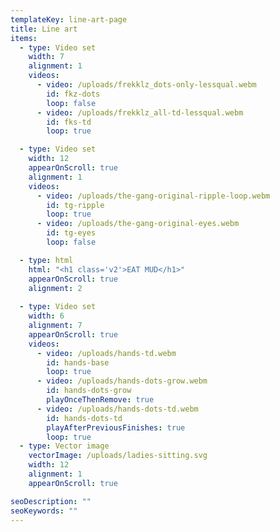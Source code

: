 ```yaml
---
templateKey: line-art-page
title: Line art
items:
  - type: Video set
    width: 7
    alignment: 1
    videos:
      - video: /uploads/frekklz_dots-only-lessqual.webm
        id: fkz-dots
        loop: false
      - video: /uploads/frekklz_all-td-lessqual.webm
        id: fks-td
        loop: true

  - type: Video set
    width: 12
    appearOnScroll: true
    alignment: 1
    videos:
      - video: /uploads/the-gang-original-ripple-loop.webm
        id: tg-ripple
        loop: true
      - video: /uploads/the-gang-original-eyes.webm
        id: tg-eyes
        loop: false

  - type: html
    html: "<h1 class='v2'>EAT MUD</h1>"
    appearOnScroll: true
    alignment: 2
  
  - type: Video set
    width: 6
    alignment: 7
    appearOnScroll: true
    videos:
      - video: /uploads/hands-td.webm
        id: hands-base
        loop: true
      - video: /uploads/hands-dots-grow.webm
        id: hands-dots-grow
        playOnceThenRemove: true
      - video: /uploads/hands-dots-td.webm
        id: hands-dots-td
        playAfterPreviousFinishes: true
        loop: true
  - type: Vector image
    vectorImage: /uploads/ladies-sitting.svg
    width: 12
    alignment: 1
    appearOnScroll: true

seoDescription: ""
seoKeywords: ""
---
```

